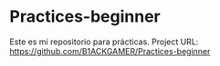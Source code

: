 # Practices-beginner
Este es mi repositorio para prácticas.
Project URL: https://github.com/B1ACKGAMER/Practices-beginner
